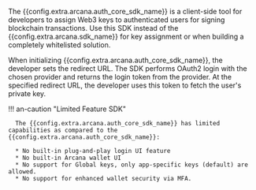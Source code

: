 The {{config.extra.arcana.auth_core_sdk_name}} is a client-side tool for developers to assign Web3 keys to authenticated users for signing blockchain transactions. Use this SDK instead of the {{config.extra.arcana.sdk_name}} for key assignment or when building a completely whitelisted solution.

When initializing {{config.extra.arcana.auth_core_sdk_name}}, the developer sets the redirect URL. The SDK performs OAuth2 login with the chosen provider and returns the login token from the provider. At the specified redirect URL, the developer uses this token to fetch the user's private key.

!!! an-caution "Limited Feature SDK"

      The {{config.extra.arcana.auth_core_sdk_name}} has limited capabilities as compared to the {{config.extra.arcana.auth_core_sdk_name}}:

      * No built-in plug-and-play login UI feature
      * No built-in Arcana wallet UI
      * No support for Global keys, only app-specific keys (default) are allowed.
      * No support for enhanced wallet security via MFA.